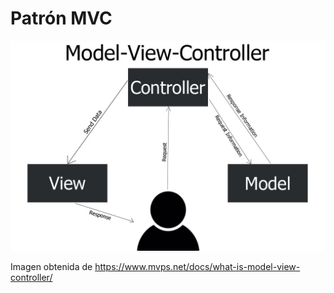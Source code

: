 # Patrón MVC

![Patrón MVC](./images/mvc.jpg)

Imagen obtenida de https://www.mvps.net/docs/what-is-model-view-controller/
